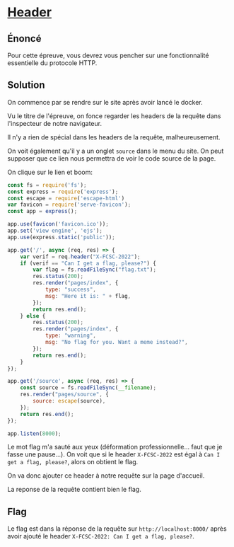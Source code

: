 # [Header](https://hackropole.fr/fr/challenges/web/fcsc2022-web-header/)

## Énoncé

Pour cette épreuve, vous devrez vous pencher sur une fonctionnalité essentielle du protocole HTTP.

## Solution

On commence par se rendre sur le site après avoir lancé le docker.

Vu le titre de l'épreuve, on fonce regarder les headers de la requête dans l'inspecteur de notre navigateur.

Il n'y a rien de spécial dans les headers de la requête, malheureusement.

On voit également qu'il y a un onglet ```source``` dans le menu du site. On peut supposer que ce lien nous permettra de voir le code source de la page.

On clique sur le lien et boom:

```js
const fs = require('fs');
const express = require('express');
const escape = require('escape-html')
var favicon = require('serve-favicon');
const app = express();

app.use(favicon('favicon.ico'));
app.set('view engine', 'ejs');
app.use(express.static('public'));

app.get('/', async (req, res) => {
    var verif = req.header("X-FCSC-2022");
    if (verif == "Can I get a flag, please?") {
        var flag = fs.readFileSync("flag.txt");
        res.status(200);
        res.render("pages/index", {
            type: "success",
            msg: "Here it is: " + flag,
        });
        return res.end();
    } else {
        res.status(200);
        res.render("pages/index", {
            type: "warning",
            msg: "No flag for you. Want a meme instead?",
        });
        return res.end();
    }
});

app.get('/source', async (req, res) => {
    const source = fs.readFileSync(__filename);
    res.render("pages/source", {
        source: escape(source),
    });
    return res.end();
});

app.listen(8000);
```

Le mot flag m'a sauté aux yeux (déformation professionnelle... faut que je fasse une pause...). On voit que si le header ```X-FCSC-2022``` est égal à ```Can I get a flag, please?```, alors on obtient le flag.

On va donc ajouter ce header à notre requête sur la page d'accueil.

La reponse de la requête contient bien le flag.


## Flag

Le flag est dans la réponse de la requête sur ```http://localhost:8000/``` après avoir ajouté le header ```X-FCSC-2022: Can I get a flag, please?```.